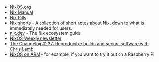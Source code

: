 - [NixOS.org](https://nixos.org)
- [Nix Manual](https://nixos.org/manual/nix/stable/)
- [Nix Pills](https://nixos.org/guides/nix-pills/)
- [Nix shorts](https://github.com/justinwoo/nix-shorts) - A collection of short notes about Nix, down to what is immediately needed for users.
- [nix.dev](https://nix.dev) - The Nix ecosystem guide
- [NixOS Weekly newsletter](https://weekly.nixos.org)
- [The Changelog #237: Reproducible builds and secure software with Chris Lamb](https://changelog.com/podcast/237)
- [NixOS on ARM](https://nixos.wiki/wiki/NixOS_on_ARM) - for example, if you want to try it out on a Raspberry Pi